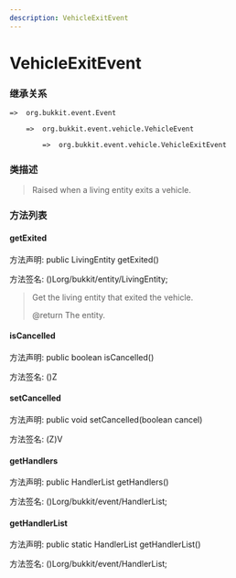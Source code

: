 ```yaml
---
description: VehicleExitEvent
---
```


# VehicleExitEvent

### 继承关系

    =>  org.bukkit.event.Event

        =>  org.bukkit.event.vehicle.VehicleEvent

            =>  org.bukkit.event.vehicle.VehicleExitEvent

### 类描述

> Raised when a living entity exits a vehicle.

### 方法列表

#### getExited

方法声明: public LivingEntity getExited()

方法签名: ()Lorg/bukkit/entity/LivingEntity;

> Get the living entity that exited the vehicle.
>
> @return The entity.

#### isCancelled

方法声明: public boolean isCancelled()

方法签名: ()Z

#### setCancelled

方法声明: public void setCancelled(boolean cancel)

方法签名: (Z)V

#### getHandlers

方法声明: public HandlerList getHandlers()

方法签名: ()Lorg/bukkit/event/HandlerList;

#### getHandlerList

方法声明: public static HandlerList getHandlerList()

方法签名: ()Lorg/bukkit/event/HandlerList;